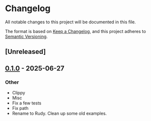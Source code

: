 # Changelog

All notable changes to this project will be documented in this file.

The format is based on [Keep a Changelog](https://keepachangelog.com/en/1.0.0/),
and this project adheres to [Semantic Versioning](https://semver.org/spec/v2.0.0.html).

## [Unreleased]

## [0.1.0](https://github.com/samscott89/rudy/releases/tag/rudy-parser-v0.1.0) - 2025-06-27

### Other

- Clippy
- Misc
- Fix a few tests
- Fix path
- Rename to Rudy. Clean up some old examples.
